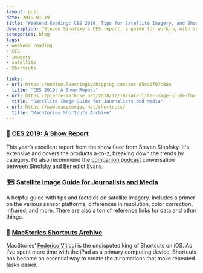 ```yaml
---
layout: post
date: 2019-01-19
title: "Weekend Reading: CES 2019, Tips for Satellite Imagery, and Shortcuts Archive"
description: “Steven Sinofsky’s CES report, a guide for working with satellite data, and the MacStories Shortcuts archive.”
categories: blog
tags:
- weekend reading
- CES
- imagery
- satellite
- Shortcuts

links:
- url: https://medium.learningbyshipping.com/ces-85ca9f07c08a
  title: "CES 2019: A Show Report"
- url: https://pierre-markuse.net/2018/12/18/satellite-image-guide-for-journalists-and-media/
  title: "Satellite Image Guide for Journalists and Media"
- url: https://www.macstories.net/shortcuts/
  title: "MacStories Shortcuts Archive"
---
```


### 📱 [CES 2019: A Show Report](https://medium.learningbyshipping.com/ces-85ca9f07c08a "CES 2019 Show Report")

This year’s excellent report from the show floor from Steven Sinofsky. It's extensive and covers the products a-to-z, breaking down the trends by category. I'd also recommend the [companion podcast](https://a16z.com/2019/01/16/consumer-electronics-trends-ces-2019/ "a16z podcast on CES") conversation between Sinofsky and Benedict Evans.

### 🗺 [Satellite Image Guide for Journalists and Media](https://pierre-markuse.net/2018/12/18/satellite-image-guide-for-journalists-and-media/ "Satellite Image Guide for Journalists and Media")

A helpful guide with tips and factoids on satellite imagery. Includes a primer on the various sensor platforms, differences in resolution, color correction, infrared, and more. There are also a ton of reference links for data and other things.

### 📌 [MacStories Shortcuts Archive](https://www.macstories.net/shortcuts/ "MacStories Shortcuts Archive")

MacStories’ [Federico Viticci](https://twitter.com/viticci) is the undisputed king of Shortcuts on iOS. As I’ve spent more time with the iPad as a primary computing device, Shortcuts has become an essential way to create the automations that make repeated tasks easier.
